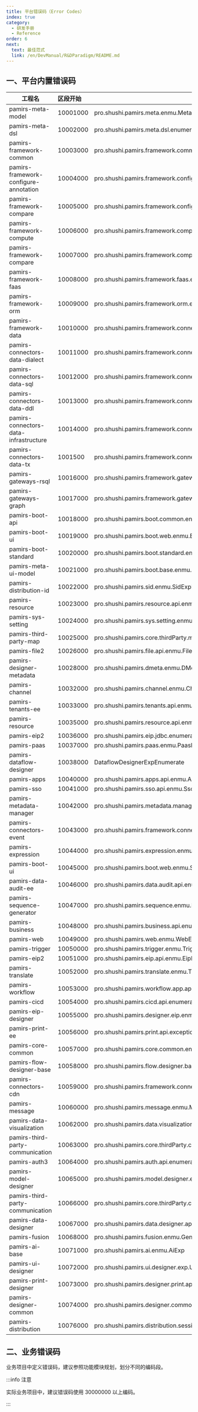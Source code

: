 ```yaml
---
title: 平台错误码（Error Codes）
index: true
category:
  - 研发手册
  - Reference
order: 6
next:
  text: 最佳范式
  link: /en/DevManual/R&DParadigm/README.md
---
```

## 一、平台内置错误码

| 工程名                                | 区段开始 | 异常数据字典所在类                                           |
| ------------------------------------- | :------- | ------------------------------------------------------------ |
| pamirs-meta-model                     | 10001000 | pro.shushi.pamirs.meta.enmu.MetaExpEnumerate                 |
| pamirs-meta-dsl                       | 10002000 | pro.shushi.pamirs.meta.dsl.enumeration.DslExpEnumerate       |
| pamirs-framework-common               | 10003000 | pro.shushi.pamirs.framework.common.emnu.FwExpEnumerate       |
| pamirs-framework-configure-annotation | 10004000 | pro.shushi.pamirs.framework.configure.annotation.emnu.AnnotationExpEnumerate |
| pamirs-framework-compare              | 10005000 | pro.shushi.pamirs.framework.configure.db.enmu.MetadExpEnumerate |
| pamirs-framework-compute              | 10006000 | pro.shushi.pamirs.framework.compute.emnu.ComputeExpEnumerate |
| pamirs-framework-compare              | 10007000 | pro.shushi.pamirs.framework.compare.emnu.CompareExpEnumerate |
| pamirs-framework-faas                 | 10008000 | pro.shushi.pamirs.framework.faas.enmu.FaasExpEnumerate       |
| pamirs-framework-orm                  | 10009000 | pro.shushi.pamirs.framework.orm.enmu.OrmExpEnumerate         |
| pamirs-framework-data                 | 10010000 | pro.shushi.pamirs.framework.connectors.data.enmu.DataExpEnumerate |
| pamirs-connectors-data-dialect        | 10011000 | pro.shushi.pamirs.framework.connectors.data.dialect.enmu.DialectExpEnumerate |
| pamirs-connectors-data-sql            | 10012000 | pro.shushi.pamirs.framework.connectors.data.sql.enmu.SqlExpEnumerate |
| pamirs-connectors-data-ddl            | 10013000 | pro.shushi.pamirs.framework.connectors.data.ddl.enmu.DdlExpEnumerate |
| pamirs-connectors-data-infrastructure | 10014000 | pro.shushi.pamirs.framework.connectors.data.infrastructure.enmu.InfExpEnumerate |
| pamirs-connectors-data-tx             | 1001500  | pro.shushi.pamirs.framework.connectors.data.tx.enmu.TxExpEnumerate |
| pamirs-gateways-rsql                  | 10016000 | pro.shushi.pamirs.framework.gateways.rsql.enmu.RsqlExpEnumerate |
| pamirs-gateways-graph                 | 10017000 | pro.shushi.pamirs.framework.gateways.graph.enmu.GqlExpEnumerate |
| pamirs-boot-api                       | 10018000 | pro.shushi.pamirs.boot.common.enmu.BootExpEnumerate          |
| pamirs-boot-ui                        | 10019000 | pro.shushi.pamirs.boot.web.enmu.BootUxdExpEnumerate          |
| pamirs-boot-standard                  | 10020000 | pro.shushi.pamirs.boot.standard.enmu.BootStandardExpEnumerate |
| pamirs-meta-ui-model                  | 10021000 | pro.shushi.pamirs.boot.base.enmu.BaseExpEnumerate            |
| pamirs-distribution-id                | 10022000 | pro.shushi.pamirs.sid.enmu.SidExpEnumerate                   |
| pamirs-resource                       | 10023000 | pro.shushi.pamirs.resource.api.enmu.ExpEnumerate             |
| pamirs-sys-setting                    | 10024000 | pro.shushi.pamirs.sys.setting.enmu.HomePageExpEnumerate      |
| pamirs-third-party-map                | 10025000 | pro.shushi.pamirs.core.thirdParty.map.api.emun.ThirdPartyMapExpEnumerate |
| pamirs-file2                          | 10026000 | pro.shushi.pamirs.file.api.enmu.FileExpEnumerate             |
| pamirs-designer-metadata              | 10028000 | pro.shushi.pamirs.dmeta.enmu.DMetaExp                        |
| pamirs-channel                        | 10032000 | pro.shushi.pamirs.channel.enmu.ChannelExpEnumerate           |
| pamirs-tenants-ee                     | 10033000 | pro.shushi.pamirs.tenants.api.enmu.TenantsExp                |
| pamirs-resource                       | 10035000 | pro.shushi.pamirs.resource.api.enmu.ResourceEnumerate        |
| pamirs-eip2                           | 10036000 | pro.shushi.pamirs.eip.jdbc.enumeration.EipJdbcExpEnumeration |
| pamirs-paas                           | 10037000 | pro.shushi.pamirs.paas.enmu.PaasExp                          |
| pamirs-dataflow-designer              | 10038000 | DataflowDesignerExpEnumerate                                 |
| pamirs-apps                           | 10040000 | pro.shushi.pamirs.apps.api.enmu.AppsExpEnumerate             |
| pamirs-sso                            | 10041000 | pro.shushi.pamirs.sso.api.enmu.SsoExpEnumerate               |
| pamirs-metadata-manager               | 10042000 | pro.shushi.pamirs.metadata.manager.enmu.MetaManagerExp       |
| pamirs-connectors-event               | 10043000 | pro.shushi.pamirs.framework.connectors.event.enumeration.EventExpEnum |
| pamirs-expression                     | 10044000 | pro.shushi.pamirs.expression.enmu.ExpressionExpEnumerate     |
| pamirs-boot-ui                        | 10045000 | pro.shushi.pamirs.boot.web.enmu.SharedExpEnumerate           |
| pamirs-data-audit-ee                  | 10046000 | pro.shushi.pamirs.data.audit.api.enumeration.DataAuditExpEnumerate |
| pamirs-sequence-generator             | 10047000 | pro.shushi.pamirs.sequence.enmu.ExpEnumBid                   |
| pamirs-business                       | 10048000 | pro.shushi.pamirs.business.api.enumeration.BusinessExpEnumerate |
| pamirs-web                            | 10049000 | pro.shushi.pamirs.web.enmu.WebExpEnumerate                   |
| pamirs-trigger                        | 10050000 | pro.shushi.pamirs.trigger.enmu.TriggerExpEnumerate           |
| pamirs-eip2                           | 10051000 | pro.shushi.pamirs.eip.api.enmu.EipExpEnumerate               |
| pamirs-translate                      | 10052000 | pro.shushi.pamirs.translate.enmu.TranslateEnumerate          |
| pamirs-workflow                       | 10053000 | pro.shushi.pamirs.workflow.app.api.enumeration.WorkflowExpEnumerate |
| pamirs-cicd                           | 10054000 | pro.shushi.pamirs.cicd.api.enumeration.CicdExpEnumerate      |
| pamirs-eip-designer                   | 10055000 | pro.shushi.pamirs.designer.eip.enmu.EipDesignerExp           |
| pamirs-print-ee                       | 10056000 | pro.shushi.pamirs.print.api.exception.PdfDocumentErrorEnum   |
| pamirs-core-common                    | 10057000 | pro.shushi.pamirs.core.common.enmu.CommonExpEnumerate        |
| pamirs-flow-designer-base             | 10058000 | pro.shushi.pamirs.flow.designer.base.api.enumeration.WorkflowDesignerBaseExpEnumerate |
| pamirs-connectors-cdn                 | 10059000 | pro.shushi.pamirs.framework.connectors.cdn.enmu.CDNExpEnum   |
| pamirs-message                        | 10060000 | pro.shushi.pamirs.message.enmu.MessageExpEnumerate           |
| pamirs-data-visualization             | 10062000 | pro.shushi.pamirs.data.visualization.api.enumeration.DataVisualizationExpEnumerate |
| pamirs-third-party-communication      | 10063000 | pro.shushi.pamirs.core.thirdParty.communication.api.wechat.exception.WeChatAppExpEnumerate |
| pamirs-auth3                          | 10064000 | pro.shushi.pamirs.auth.api.enumeration.AuthExpEnumerate      |
| pamirs-model-designer                 | 10065000 | pro.shushi.pamirs.model.designer.enmu.ModelDesignerExp       |
| pamirs-third-party-communication      | 10066000 | pro.shushi.pamirs.core.thirdParty.communication.api.emun.ThirdPartyExpEnumerate |
| pamirs-data-designer                  | 10067000 | pro.shushi.pamirs.data.designer.api.enumeration.DataDesignerExp |
| pamirs-fusion                         | 10068000 | pro.shushi.pamirs.fusion.enmu.GeneratorCodeExp               |
| pamirs-ai-base                        | 10071000 | pro.shushi.pamirs.ai.enmu.AiExp                              |
| pamirs-ui-designer                    | 10072000 | pro.shushi.pamirs.ui.designer.exp.UiDesignerViewExpEnumerate |
| pamirs-print-designer                 | 10073000 | pro.shushi.pamirs.designer.print.api.enmu.PrintDesignerExpEnumerate |
| pamirs-designer-common                | 10074000 | pro.shushi.pamirs.designer.common.enmu.DesignerCommonExp     |
| pamirs-distribution                   | 10076000 | pro.shushi.pamirs.distribution.session.enmu.DistSessionExp   |


## 二、业务错误码

业务项目中定义错误码，建议参照功能模块规划，划分不同的编码段。

:::info 注意

实际业务项目中，建议错误码使用 30000000 以上编码。

:::















